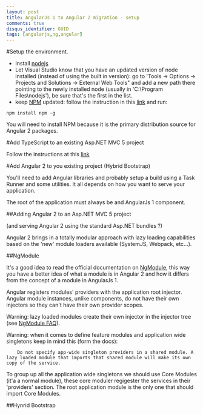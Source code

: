 ```yaml
---
layout: post
title: AngularJs 1 to Angular 2 migration - setup
comments: true
disqus_identifier: GUID
tags: [angularjs,ng,angular]
---
```


#Setup the environment.

- Install [nodejs](https://nodejs.org/en/)
- Let Visual Studio know that you have an updated version of node installed (instead of using the built in version): go to 'Tools -> Options -> Projects and Solutions -> External Web Tools" and add a new path there pointing to the newly installed node (usually in 'C:\Program Files\nodejs'), be sure that's the first in the list.
- keep [NPM](https://www.npmjs.com/) updated: follow the instruction in this [link](https://docs.npmjs.com/getting-started/installing-node) and run:

```npm install npm -g```

You will need to install NPM because it is the primary distribution source for Angular 2 packages.

#Add TypeScript to an existing Asp.NET MVC 5 project

Follow the instructions at this [link](https://github.com/Microsoft/TypeScript-Handbook/blob/master/pages/tutorials/ASP.NET%204.md)

#Add Angular 2 to you existing project (Hybrid Bootstrap)

You'll need to add Angular libraries and probably setup a build using a Task Runner and some utilities. It all depends on how you want to serve your application.

The root of the application must always be and AngularJs 1 component.

##Adding Angular 2 to an Asp.NET MVC 5 project

(and serving Angular 2 using the standard Asp.NET bundles ?)

Angular 2 brings in a totally modular approach with lazy loading capabilities based on the 'new' module loaders available (SystemJS, Webpack, etc...).

##NgModule

It's a good idea to read the official documentation on [NgModule](https://angular.io/docs/ts/latest/guide/ngmodule.html), this way you have a better idea of what a module is in Angular 2 and how it differs from the concept of a module in AngularJs 1.

Angular registers modules' providers with the application root injector.
Angular module instances, unlike components, do not have their own injectors so they can't have their own provider scopes.

Warning: lazy loaded modules create their own injector in the injector tree (see [NgModule FAQ](https://angular.io/docs/ts/latest/cookbook/ngmodule-faq.html#!#q-lazy-loaded-module-provider-visibility)).

Warning: when it comes to define feature modules and application wide singletons keep in mind this (form the docs): 

        Do not specify app-wide singleton providers in a shared module. A lazy loaded module that imports that shared module will make its own copy of the service.

To group up all the application wide singletons we should use Core Modules (it'a a normal module), these core moduler regigester the services in their 'providers' section. The root application module is the only one that should import Core Modules.

##Hynrid Bootstrap


